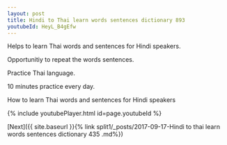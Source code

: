 ```yaml
---
layout: post
title: Hindi to Thai learn words sentences dictionary 893 
youtubeId: HeyL_B4gEfw
---
```

 
 
Helps to learn Thai words and sentences for Hindi speakers.

Opportunitiy to repeat the words sentences. 

Practice Thai language. 
 
10 minutes practice every day. 
 
How to learn Thai words and sentences for Hindi speakers 
 
{% include youtubePlayer.html id=page.youtubeId %}
 
 
[Next]({{ site.baseurl }}{% link  split1/_posts/2017-09-17-Hindi to thai learn words sentences dictionary 435 .md%})
 

